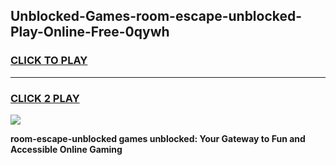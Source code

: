 
## Unblocked-Games-room-escape-unblocked-Play-Online-Free-0qywh
<h3>
<a href="https://premium76.site?title=room-escape-unblocked&ref=26A">CLICK TO PLAY</a></h3>
<hr>

<h3>
<a href="https://premium76.site?title=room-escape-unblocked&ref=26A">CLICK 2 PLAY</a>
  
</h3>

<a href="https://premium76.site?title=room-escape-unblocked&ref=26A"><img src="https://clearcache.store/games.png"></a>


**room-escape-unblocked games unblocked: Your Gateway to Fun and Accessible Online Gaming**
